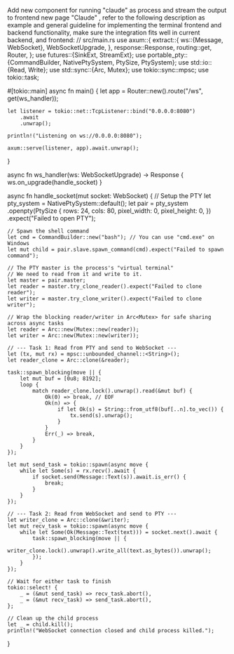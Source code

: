 Add new component for running "claude" as process and stream the output to frontend new page "Claude" , refer to the following description as example and general guideline for implementing the terminal frontend and backend functionality,
make sure the integration fits well in current backend, and frontend: // src/main.rs
use axum::{
extract::{
ws::{Message, WebSocket},
WebSocketUpgrade,
},
response::Response,
routing::get,
Router,
};
use futures::{SinkExt, StreamExt};
use portable_pty::{CommandBuilder, NativePtySystem, PtySize, PtySystem};
use std::io::{Read, Write};
use std::sync::{Arc, Mutex};
use tokio::sync::mpsc;
use tokio::task;

#[tokio::main]
async fn main() {
let app = Router::new().route("/ws", get(ws_handler));

    let listener = tokio::net::TcpListener::bind("0.0.0.0:8080")
        .await
        .unwrap();

    println!("Listening on ws://0.0.0.0:8080");

    axum::serve(listener, app).await.unwrap();

}

async fn ws_handler(ws: WebSocketUpgrade) -> Response {
ws.on_upgrade(handle_socket)
}

async fn handle_socket(mut socket: WebSocket) {
// Setup the PTY
let pty_system = NativePtySystem::default();
let pair = pty_system
.openpty(PtySize {
rows: 24,
cols: 80,
pixel_width: 0,
pixel_height: 0,
})
.expect("Failed to open PTY");

    // Spawn the shell command
    let cmd = CommandBuilder::new("bash"); // You can use "cmd.exe" on Windows
    let mut child = pair.slave.spawn_command(cmd).expect("Failed to spawn command");

    // The PTY master is the process's "virtual terminal"
    // We need to read from it and write to it.
    let master = pair.master;
    let reader = master.try_clone_reader().expect("Failed to clone reader");
    let writer = master.try_clone_writer().expect("Failed to clone writer");

    // Wrap the blocking reader/writer in Arc<Mutex> for safe sharing across async tasks
    let reader = Arc::new(Mutex::new(reader));
    let writer = Arc::new(Mutex::new(writer));

    // --- Task 1: Read from PTY and send to WebSocket ---
    let (tx, mut rx) = mpsc::unbounded_channel::<String>();
    let reader_clone = Arc::clone(&reader);

    task::spawn_blocking(move || {
        let mut buf = [0u8; 8192];
        loop {
            match reader_clone.lock().unwrap().read(&mut buf) {
                Ok(0) => break, // EOF
                Ok(n) => {
                    if let Ok(s) = String::from_utf8(buf[..n].to_vec()) {
                        tx.send(s).unwrap();
                    }
                }
                Err(_) => break,
            }
        }
    });

    let mut send_task = tokio::spawn(async move {
        while let Some(s) = rx.recv().await {
            if socket.send(Message::Text(s)).await.is_err() {
                break;
            }
        }
    });

    // --- Task 2: Read from WebSocket and send to PTY ---
    let writer_clone = Arc::clone(&writer);
    let mut recv_task = tokio::spawn(async move {
        while let Some(Ok(Message::Text(text))) = socket.next().await {
            task::spawn_blocking(move || {
                writer_clone.lock().unwrap().write_all(text.as_bytes()).unwrap();
            });
        }
    });
    
    // Wait for either task to finish
    tokio::select! {
        _ = (&mut send_task) => recv_task.abort(),
        _ = (&mut recv_task) => send_task.abort(),
    };

    // Clean up the child process
    let _ = child.kill();
    println!("WebSocket connection closed and child process killed.");

}